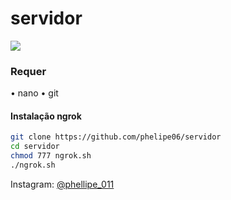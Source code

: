 # servidor

<img src="core/lazymux_4.png">

### Requer
• nano
• git

#### Instalação ngrok
```bash
git clone https://github.com/phelipe06/servidor
cd servidor
chmod 777 ngrok.sh
./ngrok.sh
```
Instagram: [@phellipe_011](https://instagram.com/phellipe_011)  
